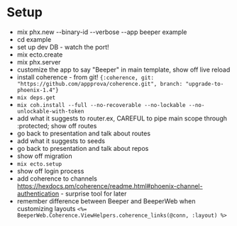 # Setup

* mix phx.new --binary-id --verbose --app beeper example
* cd example
* set up dev DB - watch the port!
* mix ecto.create
* mix phx.server
* customize the app to say "Beeper" in main template, show off live reload
* install coherence - from git! `{:coherence, git: "https://github.com/appprova/coherence.git", branch: "upgrade-to-phoenix-1.4"}`
* `mix deps.get`
* `mix coh.install --full --no-recoverable --no-lockable --no-unlockable-with-token`
* add what it suggests to router.ex, CAREFUL to pipe main scope through :protected; show off routes
* go back to presentation and talk about routes
* add what it suggests to seeds
* go back to presentation and talk about repos
* show off migration
* `mix ecto.setup`
* show off login process
* add coherence to channels https://hexdocs.pm/coherence/readme.html#phoenix-channel-authentication - surprise tool for later
* remember difference between Beeper and BeeperWeb when customizing layouts `<%= BeeperWeb.Coherence.ViewHelpers.coherence_links(@conn, :layout) %>`
